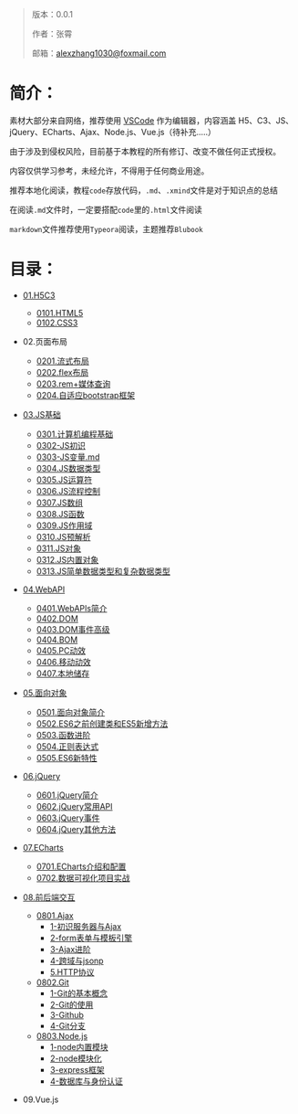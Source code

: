 > 版本：0.0.1
>
> 作者：张霄
>
> 邮箱：alexzhang1030@foxmail.com

# 简介：

素材大部分来自网络，推荐使用 [VSCode](https://code.visualstudio.com/) 作为编辑器，内容涵盖 H5、C3、JS、jQuery、ECharts、Ajax、Node.js、Vue.js（待补充.....）

由于涉及到侵权风险，目前基于本教程的所有修订、改变不做任何正式授权。

内容仅供学习参考，未经允许，不得用于任何商业用途。

推荐本地化阅读，教程`code`存放代码，`.md`、`.xmind`文件是对于知识点的总结

在阅读`.md`文件时，一定要搭配`code`里的`.html`文件阅读

`markdown`文件推荐使用`Typeora`阅读，主题推荐`Blubook`

# 目录：

* [01.H5C3](1-HTML5)
  * [0101.HTML5](1-HTML5/1-HTML5.md)
  * [0102.CSS3](1-HTML5/2-CSS3.md)
* 02.页面布局
  * [0201.流式布局](2-流式布局和Flex布局/1-流式布局.md)
  * [0202.flex布局](2-流式布局和Flex布局/2-flex布局.md)
  * [0203.rem+媒体查询](3-rem布局和bootstrap自适应/1-rem布局.md)
  * [0204.自适应bootstrap框架](3-rem布局和bootstrap自适应/2-bootstrap自适应.md)
* [03.JS基础](4-js基础)
  * [0301.计算机编程基础](4-js基础/00-计算机编程基础.md)
  * [0302-JS初识](4-js基础/01-JS初识.md)
  * [0303-JS变量.md](4-js基础/02-JS变量.md)
  * [0304.JS数据类型](4-js基础/03-JS数据类型.md)
  * [0305.JS运算符](4-js基础/04-JS运算符.md)
  * [0306.JS流程控制](4-js基础/05-JS流程控制.md)
  * [0307.JS数组](4-js基础/06-JS数组.md)
  * [0308.JS函数](4-js基础/07-JS函数.md)
  * [0309.JS作用域](4-js基础/08-JS作用域.md)
  * [0310.JS预解析](4-js基础/09-JS预解析（重要）.md)
  * [0311.JS对象](4-js基础/10-JS对象.md)
  * [0312.JS内置对象](4-js基础/11-JS内置对象.md)
  * [0313.JS简单数据类型和复杂数据类型](4-js基础/12-JS简单数据类型和复杂数据类型.md)
* [04.WebAPI](5-WebAPI)
  * [0401.WebAPIs简介](5-WebAPI/0-WebAPIs简介.md)
  * [0402.DOM](5-WebAPI/1-DOM.md)
  * [0403.DOM事件高级](5-WebAPI/2-DOM事件高级.md)
  * [0404.BOM](5-WebAPI/3-BOM.md)
  * [0405.PC动效](5-WebAPI/4-PC动效.md)
  * [0406.移动动效](5-WebAPI/5-移动端网页特效.md)
  * [0407.本地储存](5-WebAPI/6-本地储存.md)
* [05.面向对象](6-面向对象)
  * [0501.面向对象简介](6-面向对象/1-面向对象.md)
  * [0502.ES6之前创建类和ES5新增方法](6-面向对象/2-ES6之前创建类和ES5新增方法.md)
  * [0503.函数进阶](6-面向对象/3-函数进阶.md)
  * [0504.正则表达式](6-面向对象/4-正则表达式.md)
  * [0505.ES6新特性](6-面向对象/5-ES6.md)
* [06.jQuery](7-jQuery)
  * [0601.jQuery简介](7-jQuery/1-jQuery简介.md)
  * [0602.jQuery常用API](7-jQuery/2-jQuery常用API.md)
  * [0603.jQuery事件](7-jQuery/3-jQuery事件.md)
  * [0604.jQuery其他方法](7-jQuery/4-jQuery其他方法.md)
* [07.ECharts](8-ECharts)
  * [0701.ECharts介绍和配置](8-ECharts/1-ECharts介绍和配置.md)
  * [0702.数据可视化项目实战](8-ECharts/2-数据可视化项目.md)

* [08.前后端交互](9-前后端交互)
  * [0801.Ajax](9-前后端交互/笔记/1-ajax)
    * [1-初识服务器与Ajax](9-前后端交互/笔记/1-ajax/1-初识服务器与ajax.md)
    * [2-form表单与模板引擎](9-前后端交互/笔记/1-ajax/2-form表单与模板引擎.md)
    * [3-Ajax进阶](9-前后端交互/笔记/1-ajax/3-ajax进阶.md)
    * [4-跨域与jsonp](9-前后端交互/笔记/1-ajax/4-跨域与jsonp.md)
    * [5.HTTP协议](9-前后端交互/笔记/1-ajax/5-http协议.md)
  * [0802.Git](9-前后端交互/笔记/2-git)
    * [1-Git的基本概念](9-前后端交互/笔记/2-git/1-git的基本概念.md)
    * [2-Git的使用](9-前后端交互/笔记/2-git/2-git的使用.md)
    * [3-Github](9-前后端交互/笔记/2-git/3-github.md)
    * [4-Git分支](9-前后端交互/笔记/2-git/4-git分支.md)
  * [0803.Node.js](9-前后端交互/笔记/3-Node.js)
    * [1-node内置模块](9-前后端交互/笔记/3-node/1-node内置模块.md)
    * [2-node模块化](9-前后端交互/笔记/3-node/2-node模块化.md)
    * [3-express框架](9-前后端交互/笔记/3-node/3-express.md)
    * [4-数据库与身份认证](9-前后端交互/笔记/3-node/4-数据库与身份认证.md)
* 09.Vue.js

